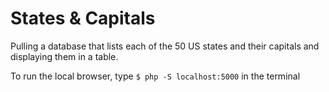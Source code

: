 # States & Capitals

Pulling a database that lists each of the 50 US states and their capitals and displaying them in a table.

To run the local browser, type `$ php -S localhost:5000` in the terminal